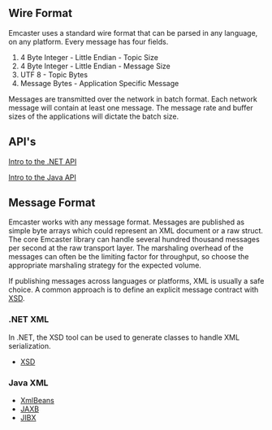 ## Wire Format ##

Emcaster uses a standard wire format that can be parsed in any language, on any platform. Every message has four fields.

  1. 4 Byte Integer - Little Endian - Topic Size
  1. 4 Byte Integer - Little Endian - Message Size
  1. UTF 8 - Topic Bytes
  1. Message Bytes - Application Specific Message

Messages are transmitted over the network in batch format. Each network message will contain at least one message. The message rate and buffer sizes of the applications will dictate the batch size.

## API's ##

[Intro to the .NET API](IntroDotNet.md)

[Intro to the Java API](Intro4Java.md)

## Message Format ##

Emcaster works with any message format. Messages are published as simple byte arrays which could represent an XML document or a raw struct. The core Emcaster library can handle several hundred thousand messages per second at the raw transport layer. The marshaling overhead of the messages can often be the limiting factor for throughput, so choose the appropriate marshaling strategy for the expected volume.

If publishing messages across languages or platforms, XML is usually a safe choice. A common approach is to define an explicit message contract with [XSD](http://en.wikipedia.org/wiki/Xsd).

### .NET XML ###
In .NET, the XSD tool can be used to generate classes to handle XML serialization.
  * [XSD](http://msdn2.microsoft.com/en-us/library/x6c1kb0s(VS.80).aspx)

### Java XML ###
  * [XmlBeans](http://xmlbeans.apache.org/)
  * [JAXB](http://java.sun.com/webservices/jaxb/)
  * [JIBX](http://jibx.sourceforge.net/)